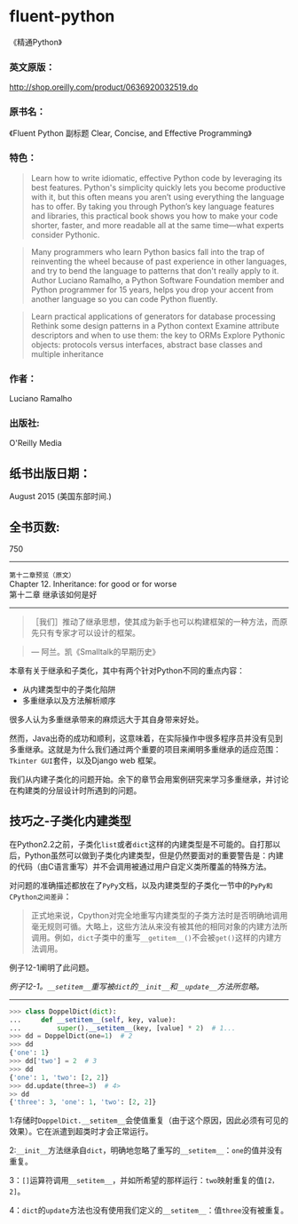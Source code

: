 # fluent-python
《精通Python》
### 英文原版：
http://shop.oreilly.com/product/0636920032519.do  

### 原书名：
《Fluent Python 副标题 Clear, Concise, and Effective Programming》  

### 特色： 
>Learn how to write idiomatic, effective Python code by leveraging its best features. Python's simplicity quickly lets you become productive with it, but this often means you aren’t using everything the language has to offer. By taking you through Python’s key language features and libraries, this practical book shows you how to make your code shorter, faster, and more readable all at the same time—what experts consider Pythonic.

>Many programmers who learn Python basics fall into the trap of reinventing the wheel because of past experience in other languages, and try to bend the language to patterns that don't really apply to it. Author Luciano Ramalho, a Python Software Foundation member and Python programmer for 15 years, helps you drop your accent from another language so you can code Python fluently.

>Learn practical applications of generators for database processing
Rethink some design patterns in a Python context
Examine attribute descriptors and when to use them: the key to ORMs
Explore Pythonic objects: protocols versus interfaces, abstract base classes and multiple inheritance
  
### 作者：
Luciano Ramalho  

### 出版社: 
O'Reilly Media  

## 纸书出版日期：
August 2015 (美国东部时间.)  

## 全书页数: 
750  

*************
  

`第十二章预览（原文）`  
Chapter 12. Inheritance: for good or for worse  
第十二章 继承该如何是好
**********************************************
  
>［我们］推动了继承思想，使其成为新手也可以构建框架的一种方法，而原先只有专家才可以设计的框架。

>— 阿兰。凯《Smalltalk的早期历史》
  
本章有关于继承和子类化，其中有两个针对Python不同的重点内容：  

* 从内建类型中的子类化陷阱  
* 多重继承以及方法解析顺序  

很多人认为多重继承带来的麻烦远大于其自身带来好处。  

然而，Java出奇的成功和顺利，这意味着，在实际操作中很多程序员并没有见到多重继承。这就是为什么我们通过两个重要的项目来阐明多重继承的适应范围：`Tkinter GUI`套件，以及Django web 框架。  

我们从内建子类化的问题开始。余下的章节会用案例研究来学习多重继承，并讨论在构建类的分层设计时所遇到的问题。  

## 技巧之-子类化内建类型
在Python2.2之前，子类化`list`或者`dict`这样的内建类型是不可能的。自打那以后，Python虽然可以做到子类化内建类型，但是仍然要面对的重要警告是：内建的代码（由C语言重写）并不会调用被通过用户自定义类所覆盖的特殊方法。  

对问题的准确描述都放在了`PyPy`文档，以及内建类型的子类化一节中的`PyPy和CPython之间差异`：  

>正式地来说，Cpython对完全地重写内建类型的子类方法时是否明确地调用毫无规则可循。大略上，这些方法从来没有被其他的相同对象的内建方法所调用。例如，`dict`子类中的重写`__getitem__()`不会被`get()`这样的内建方法调用。  

例子12-1阐明了此问题。  

*例子12-1。`__setitem__`重写被`dict`的`__init__`和`__update__`方法所忽略。*
  
************************
  
```python
>>> class DoppelDict(dict):
...     def __setitem__(self, key, value):
...         super().__setitem__(key, [value] * 2)  # 1...
>>> dd = DoppelDict(one=1)  # 2
>>> dd
{'one': 1}
>>> dd['two'] = 2  # 3
>>> dd
{'one': 1, 'two': [2, 2]}
>>> dd.update(three=3)  # 4>
>> dd
{'three': 3, 'one': 1, 'two': [2, 2]}
```
  
1:存储时`DoppelDict.__setitem__`会使值重复（由于这个原因，因此必须有可见的效果）。它在派遣到超类时才会正常运行。  

2:`__init__`方法继承自`dict`，明确地忽略了重写的`__setitem__`：``one``的值并没有重复。  

3：`[]`运算符调用`__setitem__`，并如所希望的那样运行：``two``映射重复的值`[2， 2]`。  

4：`dict`的`update`方法也没有使用我们定义的`__setitem__`：值``three``没有被重复。  

